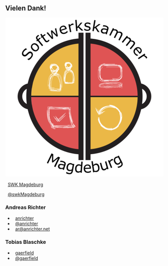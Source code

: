 <!--s-->

## Vielen Dank!

![SWK-MD](img/swk-logo.png)  <!-- .element: width="20%" -->

<i class="demo-icon icon-rss">&nbsp;</i> [SWK Magdeburg](https://www.meetup.com/de-DE/Softwerkskammer-Magdeburg/)

<i class="demo-icon icon-twitter">&nbsp;</i> [@swkMagdeburg](https://twitter.com/swkMagdeburg)

<div id="left">

### Andreas Richter

* <i class="demo-icon icon-github-circled">&nbsp;</i> [anrichter](https://github.com/anrichter)
* <i class="demo-icon icon-twitter">&nbsp;</i> [@anrichter](https://twitter.com/anrichter)
* <i class="demo-icon icon-email">&nbsp;</i> [ar@anrichter.net](mailto:ar@anrichter.net)

</div>


<div id="right">

### Tobias Blaschke

* <i class="demo-icon icon-github-circled">&nbsp;</i> [gaerfield](https://github.com/gaerfield)
* <i class="demo-icon icon-twitter">&nbsp;</i> [@gaerfield](https://twitter.com/gaerfield)

</div>

